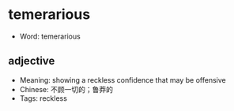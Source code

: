 # temerarious

- Word: temerarious

## adjective

- Meaning: showing a reckless confidence that may be offensive
- Chinese: 不顾一切的；鲁莽的
- Tags: reckless

